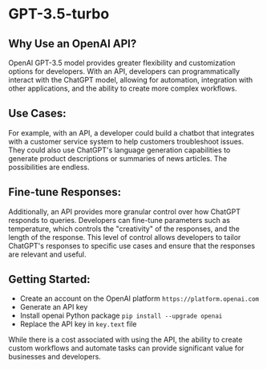 # GPT-3.5-turbo


## Why Use an OpenAI API? 
OpenAI GPT-3.5 model provides greater flexibility and customization options for developers. With an API, developers can programmatically interact with the ChatGPT model, allowing for automation, integration with other applications, and the ability to create more complex workflows.

## Use Cases:
For example, with an API, a developer could build a chatbot that integrates with a customer service system to help customers troubleshoot issues. They could also use ChatGPT's language generation capabilities to generate product descriptions or summaries of news articles. The possibilities are endless.

## Fine-tune Responses:
Additionally, an API provides more granular control over how ChatGPT responds to queries. 
Developers can fine-tune parameters such as temperature, which controls the "creativity" of the responses, and the length of the response.
This level of control allows developers to tailor ChatGPT's responses to specific use cases and ensure that the responses are relevant and useful.

## Getting Started:
- Create an account on the OpenAI platform `https://platform.openai.com`
- Generate an API key
- Install openai Python package `pip install --upgrade openai`
- Replace the API key in `key.text` file

While there is a cost associated with using the API, the ability to create custom workflows and automate tasks can provide significant value for businesses and developers.
